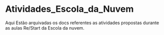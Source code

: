 # Atividades_Escola_da_Nuvem
Aqui Estão arquivadas os docs referentes as atividades propostas durante as aulas Re/Start da Escola da nuvem.
